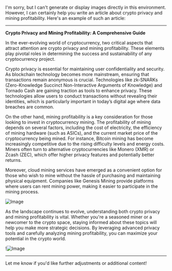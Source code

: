 I'm sorry, but I can't generate or display images directly in this environment. However, I can certainly help you write an article about crypto privacy and mining profitability. Here's an example of such an article:

---

**Crypto Privacy and Mining Profitability: A Comprehensive Guide**

In the ever-evolving world of cryptocurrency, two critical aspects that attract attention are crypto privacy and mining profitability. These elements play pivotal roles in determining the success and sustainability of any cryptocurrency project.

Crypto privacy is essential for maintaining user confidentiality and security. As blockchain technology becomes more mainstream, ensuring that transactions remain anonymous is crucial. Technologies like zk-SNARKs (Zero-Knowledge Succinct Non-Interactive Arguments of Knowledge) and Tornado Cash are gaining traction as tools to enhance privacy. These technologies allow users to conduct transactions without revealing their identities, which is particularly important in today’s digital age where data breaches are common.

On the other hand, mining profitability is a key consideration for those looking to invest in cryptocurrency mining. The profitability of mining depends on several factors, including the cost of electricity, the efficiency of mining hardware (such as ASICs), and the current market price of the cryptocurrency being mined. For instance, Bitcoin mining has become increasingly competitive due to the rising difficulty levels and energy costs. Miners often turn to alternative cryptocurrencies like Monero (XMR) or Zcash (ZEC), which offer higher privacy features and potentially better returns.

Moreover, cloud mining services have emerged as a convenient option for those who wish to mine without the hassle of purchasing and maintaining physical equipment. Companies like Genesis Mining provide platforms where users can rent mining power, making it easier to participate in the mining process.

![Image](https://github.com/user-attachments/assets/590b50a7-4459-4e76-8a31-559aed223621)

As the landscape continues to evolve, understanding both crypto privacy and mining profitability is vital. Whether you're a seasoned miner or a newcomer to the crypto space, staying informed about these topics will help you make more strategic decisions. By leveraging advanced privacy tools and carefully analyzing mining profitability, you can maximize your potential in the crypto world.

!![Image](https://github.com/user-attachments/assets/590b50a7-4459-4e76-8a31-559aed223621)

--- 

Let me know if you'd like further adjustments or additional content!